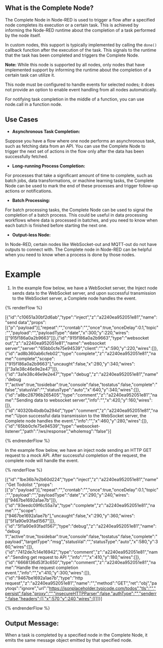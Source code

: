 ## What is the Complete Node?

The Complete Node in Node-RED is used to trigger a flow after a specified node completes its execution or a certain task. This is achieved by informing the Node-RED runtime about the completion of a task performed by the node itself.

In custom nodes, this support is typically implemented by calling the `done()` callback function after the execution of the task. This signals to the runtime that the task has been completed and triggers the Complete Node.

**Note:** While this node is supported by all nodes, only nodes that have implemented support by informing the runtime about the completion of a certain task can utilize it.

This node must be configured to handle events for selected nodes; it does not provide an option to enable event handling from all nodes automatically.

For notifying task completion in the middle of a function, you can use node.call in a function node.


## Use Cases

- **Asynchronous Task Completion:**

Suppose you have a flow where one node performs an asynchronous task, such as fetching data from an API. You can use the Complete Node to trigger the next set of actions in the flow only after the data has been successfully fetched.

- **Long-running Process Completion:**

For processes that take a significant amount of time to complete, such as batch jobs, data transformations, or machine learning tasks, the Complete Node can be used to mark the end of these processes and trigger follow-up actions or notifications.

- **Batch Processing:**

For batch processing tasks, the Complete Node can be used to signal the completion of a batch process. This could be useful in data processing workflows where data is processed in batches, and you need to know when each batch is finished before starting the next one.

- **Output-less Node:**

In Node-RED, certain nodes like WebSocket-out and MQTT-out do not have outputs to connect with. The Complete node in Node-RED can be helpful when you need to know when a process is done by those nodes.

# Example

1. In the example flow below, we have a WebSocket server, the Inject node sends data to the WebSocket server, and upon successful transmission to the WebSocket server, a Complete node handles the event.

{% renderFlow %}

[{"id":"c10651a30bf2d6ab","type":"inject","z":"a2240ea952051e81","name":"send data","props":[{"p":"payload"}],"repeat":"","crontab":"","once":true,"onceDelay":0.1,"topic":"","payload":"","payloadType":"date","x":300,"y":220,"wires":[["915f186a0a2b9663"]]},{"id":"915f186a0a2b9663","type":"websocket out","z":"a2240ea952051e81","name":"websocket server","server":"65bb0cfe75e94539","client":"","x":590,"y":220,"wires":[]},{"id":"ad8b360ab6cfeb02","type":"complete","z":"a2240ea952051e81","name":"complete","scope":["915f186a0a2b9663"],"uncaught":false,"x":280,"y":340,"wires":[["3a1e38c46e9e2e47"]]},{"id":"3a1e38c46e9e2e47","type":"debug","z":"a2240ea952051e81","name":"debug 1","active":true,"tosidebar":true,"console":false,"tostatus":false,"complete":"false","statusVal":"","statusType":"auto","x":640,"y":340,"wires":[]},{"id":"a8bc28796b265405","type":"comment","z":"a2240ea952051e81","name":"Sending data to websocket server","info":"","x":420,"y":160,"wires":[]},{"id":"40320b4bdb0a294d","type":"comment","z":"a2240ea952051e81","name":"Upon successful data transmission to the WebSocket server, the Complete node handles the event.","info":"","x":460,"y":280,"wires":[]},{"id":"65bb0cfe75e94539","type":"websocket-listener","path":"/ws/response","wholemsg":"false"}]

{% endrenderFlow %}

In the example flow below, we have an inject node sending an HTTP GET request to a mock API. After successful completion of the request, the complete node will handle the event.

{% renderFlow %}

[{"id":"1be36b7e2b60d224","type":"inject","z":"a2240ea952051e81","name":"Get Todolist ","props":[{"p":"payload"}],"repeat":"","crontab":"","once":true,"onceDelay":0.1,"topic":"","payload":"","payloadType":"date","x":290,"y":240,"wires":[["9467be1692a1ae7b"]]},{"id":"93eedc09f6c55a7a","type":"complete","z":"a2240ea952051e81","name":"","scope":["9467be1692a1ae7b"],"uncaught":false,"x":290,"y":360,"wires":[["5f1a90e93fad1567"]]},{"id":"5f1a90e93fad1567","type":"debug","z":"a2240ea952051e81","name":"debug 1","active":true,"tosidebar":true,"console":false,"tostatus":false,"complete":"payload","targetType":"msg","statusVal":"","statusType":"auto","x":580,"y":360,"wires":[]},{"id":"7412de7c14e16942","type":"comment","z":"a2240ea952051e81","name":"Sending get request to API ","info":"","x":410,"y":180,"wires":[]},{"id":"6668136d53f3c650","type":"comment","z":"a2240ea952051e81","name":"Handle the request completion event.","info":"","x":410,"y":300,"wires":[]},{"id":"9467be1692a1ae7b","type":"http request","z":"a2240ea952051e81","name":"","method":"GET","ret":"obj","paytoqs":"ignore","url":"https://jsonplaceholder.typicode.com/todos","tls":"","persist":false,"proxy":"","insecureHTTPParser":false,"authType":"","senderr":false,"headers":[],"x":570,"y":240,"wires":[[]]}]

{% endrenderFlow %}

## Output Message:

When a task is completed by a specified node in the Complete Node, it emits the same message object emitted by that specified node.
